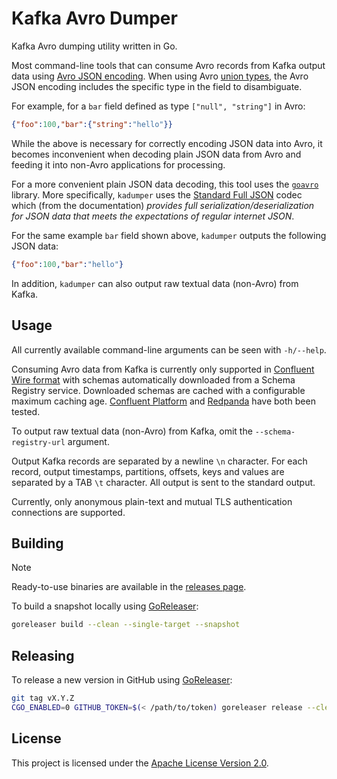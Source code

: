 # Kafka Avro Dumper

Kafka Avro dumping utility written in Go.

Most command-line tools that can consume Avro records from Kafka output data using
[Avro JSON encoding](https://avro.apache.org/docs/1.12.0/specification/#json-encoding).
When using Avro [union types](https://avro.apache.org/docs/1.12.0/specification/#unions),
the Avro JSON encoding includes the specific type in the field to disambiguate.

For example, for a `bar` field defined as type `["null", "string"]` in Avro:
```json
{"foo":100,"bar":{"string":"hello"}}
```

While the above is necessary for correctly encoding JSON data into Avro, it becomes inconvenient
when decoding plain JSON data from Avro and feeding it into non-Avro applications for processing.

For a more convenient plain JSON data decoding, this tool uses the
[`goavro`](https://pkg.go.dev/github.com/linkedin/goavro/v2) library. More specifically, `kadumper`
uses the [Standard Full JSON](https://pkg.go.dev/github.com/linkedin/goavro/v2#NewCodecForStandardJSONFull)
codec which (from the documentation) _provides full serialization/deserialization for JSON data that
meets the expectations of regular internet JSON_.

For the same example `bar` field shown above, `kadumper` outputs the following JSON data:
```json
{"foo":100,"bar":"hello"}
```

In addition, `kadumper` can also output raw textual data (non-Avro) from Kafka.

## Usage

All currently available command-line arguments can be seen with `-h/--help`.

Consuming Avro data from Kafka is currently only supported in
[Confluent Wire format](https://docs.confluent.io/platform/current/schema-registry/fundamentals/serdes-develop/index.html#wire-format)
with schemas automatically downloaded from a Schema Registry service.
Downloaded schemas are cached with a configurable maximum caching age.
[Confluent Platform](https://docs.confluent.io/platform/current/overview.html) and
[Redpanda](https://redpanda.com/) have both been tested.

To output raw textual data (non-Avro) from Kafka, omit the `--schema-registry-url` argument.

Output Kafka records are separated by a newline `\n` character. For each record, output timestamps,
partitions, offsets, keys and values are separated by a TAB `\t` character. All output is sent to
the standard output.

Currently, only anonymous plain-text and mutual TLS authentication connections are supported.

## Building

> [!NOTE]
> Ready-to-use binaries are available in the
> [releases page](https://github.com/hhromic/kadumper/releases).

To build a snapshot locally using [GoReleaser](https://goreleaser.com/):
```bash
goreleaser build --clean --single-target --snapshot
```

## Releasing

To release a new version in GitHub using [GoReleaser](https://goreleaser.com/):
```bash
git tag vX.Y.Z
CGO_ENABLED=0 GITHUB_TOKEN=$(< /path/to/token) goreleaser release --clean
```

## License

This project is licensed under the [Apache License Version 2.0](LICENSE).
